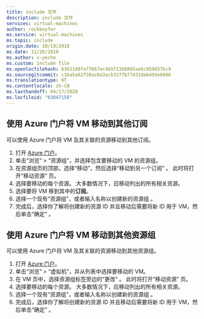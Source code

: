 ```yaml
---
title: include 文件
description: include 文件
services: virtual-machines
author: rockboyfor
ms.service: virtual-machines
ms.topic: include
origin.date: 10/19/2018
ms.date: 11/26/2018
ms.author: v-yeche
ms.custom: include file
ms.openlocfilehash: 63611d8fe77667ec4b5f13b8865ae6c959657bc9
ms.sourcegitcommit: c1ba5a62f30ac0a3acb337fb77431de6493e6096
ms.translationtype: HT
ms.contentlocale: zh-CN
ms.lasthandoff: 04/17/2020
ms.locfileid: "63847158"
---
```

## <a name="use-the-azure-portal-to-move-a-vm-to-a-different-subscription"></a>使用 Azure 门户将 VM 移动到其他订阅
可以使用 Azure 门户将 VM 及其关联的资源移动到其他订阅。

1. 打开 [Azure 门户](https://portal.azure.cn)。
2. 单击“浏览” > “资源组”，并选择包含要移动的 VM 的资源组。
3. 在资源组页的顶部，选择“移动”，然后选择“移动到另一个订阅”   。 此时将打开“移动资源”  页。
4. 选择要移动的每个资源。 大多数情况下，应移动列出的所有相关资源。
5. 选择要将 VM 移到其中的**订阅**。
6. 选择一个现有“资源组”，或者输入名称以创建新的资源组  。
7. 完成后，选择你了解将创建新的资源 ID 并且移动后需要将新 ID 用于 VM，然后单击“确定”  。

## <a name="use-the-azure-portal-to-move-a-vm-to-another-resource-group"></a>使用 Azure 门户将 VM 移动到其他资源组
可以使用 Azure 门户将 VM 及其关联的资源移动到其他资源组。

1. 打开 [Azure 门户](https://portal.azure.cn)。
2. 单击“浏览” > “虚拟机”，并从列表中选择要移动的 VM。
3. 在 VM 页中，选择资源组标签旁边的“更改”  。 此时将打开“移动资源”  页。
4. 选择要移动的每个资源。 大多数情况下，应移动列出的所有相关资源。
5. 选择一个现有“资源组”，或者输入名称以创建新的资源组  。
6. 完成后，选择你了解将创建新的资源 ID 并且移动后需要将新 ID 用于 VM，然后单击“确定”  。

<!--Update_Description: update meta properties, wording update -->